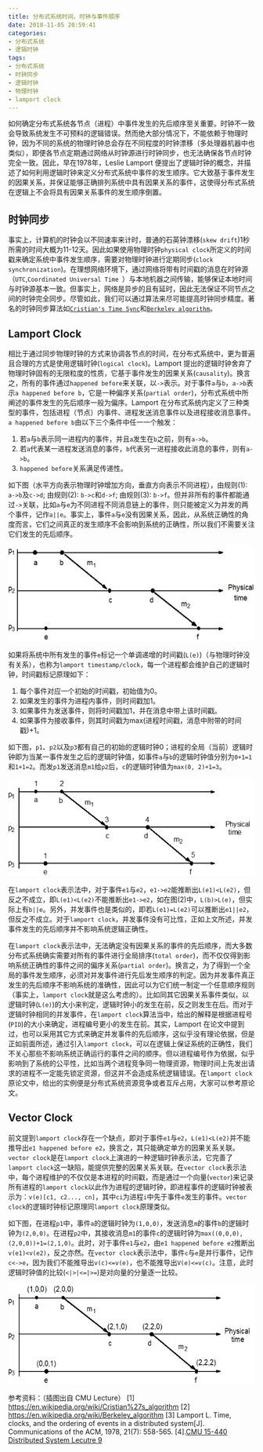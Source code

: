```yaml
---
title: 分布式系统时间、时钟与事件顺序
date: 2018-11-05 20:59:41
categories:
- 分布式系统
- 逻辑时钟
tags:
- 分布式系统
- 时钟同步
- 逻辑时钟
- 物理时钟
- lamport clock
---
```


如何确定分布式系统各节点（进程）中事件发生的先后顺序至关重要。时钟不一致会导致系统发生不可预料的逻辑错误。然而绝大部分情况下，不能依赖于物理时钟，因为不同的系统的物理时钟总会存在不同程度的时钟漂移（多处理器机器中也类似），即便各节点定期通过网络从时钟源进行时钟同步，也无法确保各节点时钟完全一致。因此，早在1978年，Leslie Lamport 便提出了逻辑时钟的概念，并描述了如何利用逻辑时钟来定义分布式系统中事件的发生顺序。它大致基于事件发生的因果关系，并保证能够正确排列系统中具有因果关系的事件，这使得分布式系统在逻辑上不会将具有因果关系事件的发生顺序倒置。

<!--More-->

## 时钟同步

事实上，计算机的时钟会以不同速率来计时，普通的石英钟漂移(`skew drift`)1秒所需的时间大概为11-12天。因此如果使用物理时钟`physical clock`所定义的时间戳来确定系统中事件发生顺序，需要对物理时钟进行定期同步(`clock synchronization`)。在理想网络环境下，通过网络将带有时间戳的消息在时钟源（`UTC`,`Coordinated Universal Time `）与本地机器之间传输，能够保证本地时间与时钟源基本一致。但事实上，网络是异步的且有延时，因此无法保证不同节点之间的时钟完全同步。尽管如此，我们可以通过算法来尽可能提高时钟同步精度。著名的时钟同步算法如[`Cristian's Time Sync`](https://en.wikipedia.org/wiki/Cristian%27s_algorithm)和[`Berkeley algorithm`](https://en.wikipedia.org/wiki/Berkeley_algorithm)。

## Lamport Clock

相比于通过同步物理时钟的方式来协调各节点的时间，在分布式系统中，更为普遍且合理的方式是使用逻辑时钟(`logical clock`)。Lamport 提出的逻辑时钟舍弃了物理时钟固有的无限粒度的性质，它基于事件发生的因果关系(`causality`)。换言之，所有的事件通过`happened before`来关联，以`->`表示。对于事件`a`与`b`，`a->b`表示`a happened before b`，它是一种偏序关系(`partial order`)，分布式系统中所阐述的事件发生的先后顺序一般为偏序。Lamport 在分布式系统内定义了三种类型的事件，包括进程（节点）内事件、进程发送消息事件以及进程接收消息事件。`a happened before b`由以下三个条件中任一一个触发：

1. 若`a`与`b`表示同一进程内的事件，并且`a`发生在`b`之前，则有`a->b`。
2. 若`a`代表某一进程发送消息的事件，`b`代表另一进程接收此消息的事件，则有`a->b`。
3. `happened before`关系满足传递性。

如下图（水平方向表示物理时钟增加方向，垂直方向表示不同进程），由规则(1): `a->b`及`c->d`; 由规则(2): `b->c`和`d->f`; 由规则(3): `b->f`。但并非所有的事件都能通过`->`关联，比如`a`与`e`为不同进程不同消息链上的事件，则只能被定义为并发的两个事件，记作`a||e`。事实上，事件`a`与`e`没有因果关系，因此，从系统正确性的角度而言，它们之间真正的发生顺序不会影响到系统的正确性，所以我们不需要关注它们发生的先后顺序。

![lamport clock](https://github.com/qqzeng/qqzeng.github.io/blob/hexo/static/eb415390449c57ea8f6c9e33c82a7e9.png?raw=true)

如果将系统中所有发生的事件`e`标记一个单调递增的时间戳(`L(e)`)（与物理时钟没有关系），也称为`lamport timestamp/clock`，每一个进程都会维护自己的逻辑时钟，时间戳标记原理如下：

1. 每个事件对应一个初始的时间戳，初始值为0。
2. 如果发生的事件为进程内事件，则时间戳加1。
3. 如果事件为发送事件，则将时间戳加1，并在消息中带上该时间戳。
4. 如果事件为接收事件，则其时间戳为max(进程时间戳，消息中附带的时间戳)+1。

如下图，`p1`、`p2`以及`p3`都有自己的初始的逻辑时钟0；进程的全局（当前）逻辑时钟即为当某一事件发生之后的逻辑时钟值，如事件`a`与`b`的逻辑时钟值分别为`0+1=1`和`1+1=2`。而发`p1`发送消息`m1`给`p2`后，`c`的逻辑时钟值为`max(0, 2)+1=3`。

![lamport clock-2](https://github.com/qqzeng/qqzeng.github.io/blob/hexo/static/lamport%20clock-2.png?raw=true)

在`lamport clock`表示法中，对于事件`e1`与`e2`，`e1->e2`能推断出`L(e1)<L(e2)`，但反之不成立，即`L(e1)<L(e2)`不能推断出`e1->e2`，如在图(2)中，`L(b)>L(e)`，但实际上有`b||e`。另外，并发事件也是类似的，即若`L(e1)=L(e2)`可以推断出`e1||e2`，但反之不成立。对于`lamport clock`，并发事件没有可比性，正如上文所述，并发事件发生的先后顺序并不影响系统逻辑正确性。

在`lamport clock`表示法中，无法确定没有因果关系的事件的先后顺序，而大多数分布式系统确实需要对所有的事件进行全局排序(`total order`)，而不仅仅得到影响系统正确性的事件之间的偏序关系(`partial order`)。换言之，为了得到一个全局的事件发生顺序，必须对并发事件进行先后发生顺序的判定。因为并发事件真正发生的先后顺序不影响系统的准确性，因此可以为它们统一制定一个任意顺序规则（事实上，`lamport clock`就是这么考虑的）。比如同其它因果关系事件类似，以逻辑时钟(`L(e)`)的大小来判定，逻辑时钟小的发生在前，反之则发生在后。而对于逻辑时钟相同的并发事件，在`lamport clock`算法当中，给出的解释是根据进程号(`PID`)的大小来确定，进程编号更小的发生在前。其实，Lamport 在论文中提到过，也可以采用其它方式来确定并发事件的先后顺序，这似乎没有理论依据，但是正如前面所述，通过引入`lamport clock`，可以在逻辑上保证系统的正确性，我们不关心那些不影响系统正确运行的事件之间的顺序。但以进程编号作为依据，似乎影响到了系统的公平性，比如当两个进程竞争同一物理资源，物理时间上先发出请求的进程不一定能先锁定资源，但这并不会造成系统逻辑错误。在`lamport clock`原论文中，给出的实例便是分布式系统资源竞争或者互斥占用，大家可以参考原论文。

## Vector Clock

前文提到`lamport clock`存在一个缺点，即对于事件`e1`与`e2`，`L(e1)<L(e2)`并不能推导出`e1 happened before e2`，换言之，其只能确定单方的因果关系关联。`vector clock`是在`lamport clock`上演进的一种逻辑时钟表示法，它完善了`lamport clock`这一缺陷，能提供完整的因果关系关联。在`vector clock`表示法中，每个进程维护的不仅仅是本进程的时间戳，而是通过一个向量(`vector`)来记录所有进程的`lamport clock`以此作为进程的逻辑时钟，即进程事件的逻辑时钟被表示为：`v(e)[c1, c2..., cn]`，其中`ci`为进程`i`中先于事件`e`发生的事件。`vector clock`的逻辑时钟标记原理同`lamport clock`原理类似。

如下图，在进程`p1`中，事件`a`的逻辑时钟为`(1,0,0)`，发送消息`m`的事件`b`的逻辑时钟为`(2,0,0)`。在进程`p2`中，其接收消息`m1`的事件`c`的逻辑时钟为`max((0,0,0),(2,0,0))+1=(2,1,0)`。此时，对于事件`e1`与`e2`，由`e1 happened before e2`推断出`v(e1)<v(e2)`，反之亦然。在`vector clock`表示法中，事件`c`与`e`是并行事件，记作`c<->e`，因为我们不能推导出`v(c)<=v(e)`，也不能推导出`V(e)<=v(c)`。注意，此时逻辑时钟值的比较(`<|>|<=|>=`)是对向量的分量逐一比较。

![vector clock](https://github.com/qqzeng/qqzeng.github.io/blob/hexo/static/vector%20clock-1.png?raw=true)



参考资料：（插图出自 CMU Lecture）
[1] https://en.wikipedia.org/wiki/Cristian%27s_algorithm
[2] https://en.wikipedia.org/wiki/Berkeley_algorithm
[3] Lamport L. Time, clocks, and the ordering of events in a distributed system[J]. Communications of the ACM, 1978, 21(7): 558-565.
[4].[CMU 15-440 Distributed System Lecutre 9](https://www.cs.cmu.edu/~dga/15-440/S14/index.html)